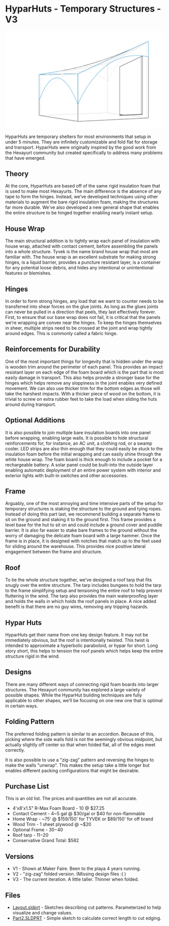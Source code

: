# HyparHuts - Temporary Structures - V3

![Image of HyparHut](Layout.JPG)

HyparHuts are temporary shelters for most environments that setup in under 5 minutes.
They are infinitely customizable and fold flat for storage and transport.
HyparHuts were originally inspired by the good work from the Hexayurt community but created specifically to address many problems that have emerged.

## Theory

At the core, HyparHuts are based off of the same rigid insulation foam that is used to make most Hexayurts.
The main difference is the absence of any tape to form the hinges.
Instead, we’ve developed techniques using other materials to augment the bare rigid insulation foam, making the structures far more durable.
We’ve also developed a new general shape that enables the entire structure to be hinged together enabling nearly instant setup.

## House Wrap

The main structural addition is to tightly wrap each panel of insulation with house wrap, attached with contact cement, before assembling the panels into a whole structure.
Tyvek is the name brand house wrap that most are familiar with.
The house wrap is an excellent substrate for making strong hinges, is a liquid barrier, provides a puncture resistant layer, is a container for any potential loose debris, and hides any intentional or unintentional features or blemishes.

## Hinges

In order to form strong hinges, any load that we want to counter needs to be transferred into shear forces on the glue joints.
As long as the glues joints can never be pulled in a direction that peels, they last effectively forever.
First, to ensure that our base wrap does not fail, it is critical that the panels we’re wrapping are convex near the hinges.
To keep the hinges themselves in sheer, multiple strips need to be crossed at the joint and wrap tightly around edges.
This is commonly called a fabric hinge.

## Reinforcements for Durability

One of the most important things for longevity that is hidden under the wrap is wooden trim around the perimeter of each panel.
This provides an impact resistant layer on each edge of the foam board which is the part that is most easily damage in transport.
This also helps provide a stronger base for the hinges which helps remove any sloppiness in the joint enables very defined movement.
We can also use thicker trim for the bottom edges as those will take the harshest impacts.
With a thicker piece of wood on the bottom, it is trivial to screw on extra rubber feet to take the load when sliding the huts around during transport.

## Optional Additions

It is also possible to join multiple bare insulation boards into one panel before wrapping, enabling large walls.
It is possible to hide structural reinforcements for, for instance, an AC unit, a clothing rod, or a swamp cooler.
LED strips are also thin enough that they could easily be stuck to the insulation foam before the initial wrapping and can easily shine through the white house wrap.
The foam board is thick enough to include a pocket for a rechargeable battery.
A solar panel could be built-into the outside layer enabling automatic deployment of an entire power system with interior and exterior lights with built-in switches and other accessories.

## Frame

Arguably, one of the most annoying and time intensive parts of the setup for temporary structures is staking the structure to the ground and tying ropes.
Instead of doing this part last, we recommend building a separate frame to sit on the ground and staking it to the ground first.
This frame provides a level base for the hut to sit on and could include a ground cover and puddle barrier.
It is also far easier to stake bare frames to the ground without the worry of damaging the delicate foam board with a large hammer.
Once the frame is in place, it is designed with notches that match up to the feet used for sliding around the warehouse.
This provides nice positive lateral engagement between the frame and structure.

## Roof

To tie the whole structure together, we’ve designed a roof tarp that fits snugly over the entire structure.
The tarp includes bungees to hold the tarp to the frame simplifying setup and tensioning the entire roof to help prevent fluttering in the wind.
The tarp also provides the main waterproofing layer and holds the walls in which holds the roof panels in place.
A nice added benefit is that there are no guy wires, removing any tripping hazards.

## Hypar Huts

HyparHuts get their name from one key design feature.
It may not be immediately obvious, but the roof is intentionally twisted.
This twist is intended to approximate a hyperbolic paraboloid, or hypar for short.
Long story short, this helps to tension the roof panels which helps keep the entire structure rigid in the wind.

## Designs

There are many different ways of connecting rigid foam boards into larger structures.
The Hexayurt community has explored a large variety of possible shapes.
While the HyparHut building techniques are fully applicable to other shapes, we’ll be focusing on one new one that is optimal in certain ways.

## Folding Pattern

The preferred folding pattern is similar to an accordion.
Because of this, picking where the side walls fold is not the seemingly obvious midpoint, but actually slightly off center so that when folded flat, all of the edges meet correctly.

It is also possible to use a "zig-zag" pattern and reversing the hinges to make the walls "unwrap".
This makes the setup take a little longer but enables different packing configurations that might be desirable.

## Purchase List

This is an old list. The prices and quantities are not all accurate.

 - 4'x8'x1.5" R-Max Foam Board - 10 @ $27.25
 - Contact Cement - 4~5 gal @ $30/gal or $40 for non-flammable
 - Home Wrap - ~75' @ $159/150' for TYVEK or $89/150' for off brand
 - Wood Trim - 1 sheet plywood @ ~$20
 - Optional Frame - $30-$40
 - Roof tarp - $11-$20
 - Conservative Grand Total: $582

## Versions

 - V1 - Shown at Maker Faire. Been to the playa 4 years running.
 - V2 - "zig-zag" folded version. (Missing design files :( )
 - V3 - The current iteration. A little taller. Thinner when folded.

## Files

 - [Layout.sldprt](Layout.sldprt) - Sketches describing cut patterns. Parameterized to help visualize and change values.
 - [Part2.SLDPRT](Part2.SLDPRT) - Simple sketch to calculate correct length to cut edging.

